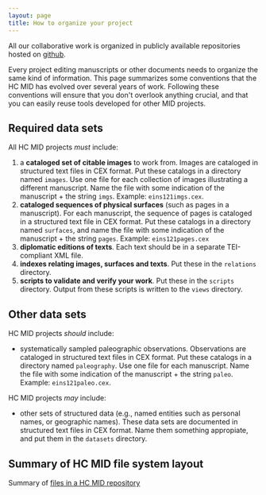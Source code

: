 ```yaml
---
layout: page
title: How to organize your project
---
```



All our collaborative work is organized in publicly available repositories hosted on [github](https://github.com/).

Every project editing manuscripts or other documents needs to organize the same kind of information.  This page summarizes some conventions that the HC MID has evolved over several years of work.  Following these conventions will ensure that you don't overlook anything crucial, and that you can easily reuse tools developed for other MID projects.




## Required data sets

All HC MID projects *must* include:

1.  a **cataloged set of citable images** to work from.   Images are cataloged in structured text files in CEX format.  Put these catalogs in a directory named `images`.  Use one file for each collection of images illustrating a different manuscript.  Name the file with some indication of the manuscript + the string `imgs`.  Example:  `eins121imgs.cex`.
2.  **cataloged sequences of physical surfaces** (such as pages in a manuscript).  For each manuscript, the sequence of pages is cataloged in a structured text file in CEX format.  Put these catalogs in a directory named `surfaces`, and name the file with some indication of the manuscript + the string `pages`.  Example:  `eins121pages.cex`
3.  **diplomatic editions of texts**.  Each text should be in a separate TEI-compliant XML file.
4.  **indexes  relating images, surfaces and texts**.  Put these in the `relations` directory.
4.  **scripts to validate and verify your work**.  Put these in the `scripts` directory.  Output from these scripts is written to the `views` directory.

## Other data sets

HC MID projects *should* include:

-   systematically sampled paleographic observations.  Observations are cataloged in structured text files in CEX format.  Put these catalogs in a directory named `paleography`.  Use one file for each manuscript.  Name the file with some indication of the manuscript + the string `paleo`.  Example:  `eins121paleo.cex`.


HC MID projects *may* include:

-  other sets of structured data  (e.g., named entities such as personal names, or geographic names).  These data sets are documented in structured  text files in CEX format.  Name them something appropiate, and put them in the `datasets` directory.


## Summary of HC MID file system layout

Summary of [files in a HC MID repository](../file-layout)
